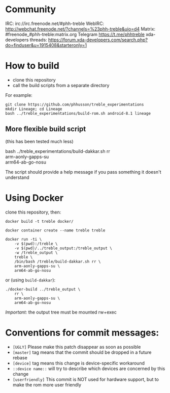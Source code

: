 # Community

IRC: irc://irc.freenode.net/#phh-treble
WebIRC: http://webchat.freenode.net/?channels=%23phh-treble&uio=d4
Matrix: #freenode_#phh-treble:matrix.org
Telegram https://t.me/phhtreble
xda-developers threads: https://forum.xda-developers.com/search.php?do=finduser&u=1915408&starteronly=1

# How to build

* clone this repository
* call the build scripts from a separate directory

For example:

    git clone https://github.com/phhusson/treble_experimentations
    mkdir Lineage; cd Lineage
    bash ../treble_experimentations/build-rom.sh android-8.1 lineage

## More flexible build script

(this has been tested much less)

  bash ../treble_experimentations/build-dakkar.sh rr \
    arm-aonly-gapps-su \
    arm64-ab-go-nosu

The script should provide a help message if you pass something it
doesn't understand

# Using Docker

clone this repository, then:

    docker build -t treble docker/
    
    docker container create --name treble treble
    
    docker run -ti \
        -v $(pwd):/treble \
        -v $(pwd)/../treble_output:/treble_output \
        -w /treble_output \
        treble \
        /bin/bash /treble/build-dakkar.sh rr \
        arm-aonly-gapps-su \
        arm64-ab-go-nosu

or (using `build-dakkar`):

    ./docker-build ../treble_output \
        rr \
        arm-aonly-gapps-su \
        arm64-ab-go-nosu

*Important:* the output tree must be mounted rw+exec

# Conventions for commit messages:

* `[UGLY]` Please make this patch disappear as soon as possible
* `[master]` tag means that the commit should be dropped in a future
  rebase
* `[device]` tag means this change is device-specific workaround
* `::device name::` will try to describe which devices are concerned
  by this change
* `[userfriendly]` This commit is NOT used for hardware support, but
  to make the rom more user friendly
